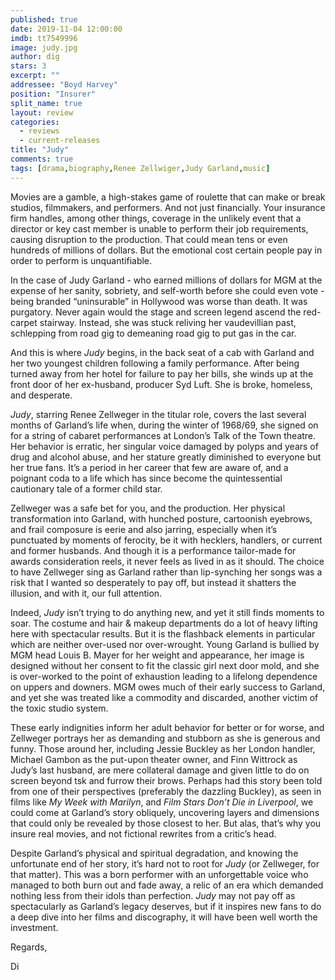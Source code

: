 ```yaml
---
published: true
date: 2019-11-04 12:00:00
imdb: tt7549996
image: judy.jpg
author: dig
stars: 3
excerpt: ""
addressee: "Boyd Harvey"
position: "Insurer"
split_name: true
layout: review
categories: 
  - reviews
  - current-releases
title: "Judy"
comments: true
tags: [drama,biography,Renee Zellwiger,Judy Garland,music]
---
```

Movies are a gamble, a high-stakes game of roulette that can make or break studios, filmmakers, and performers. And not just financially. Your insurance firm handles, among other things, coverage in the unlikely event that a director or key cast member is unable to perform their job requirements, causing disruption to the production. That could mean tens or even hundreds of millions of dollars. But the emotional cost certain people pay in order to perform is unquantifiable. 

In the case of Judy Garland - who earned millions of dollars for MGM at the expense of her sanity, sobriety, and self-worth before she could even vote - being branded “uninsurable” in Hollywood was worse than death. It was purgatory. Never again would the stage and screen legend ascend the red-carpet stairway. Instead, she was stuck reliving her vaudevillian past, schlepping from road gig to demeaning road gig to put gas in the car.


And this is where _Judy_ begins, in the back seat of a cab with Garland and her two youngest children following a family performance. After being turned away from her hotel for failure to pay her bills, she winds up at the front door of her ex-husband, producer Syd Luft. She is broke, homeless, and desperate. 

_Judy_, starring Renee Zellweger in the titular role, covers the last several months of Garland’s life when, during the winter of 1968/69, she signed on for a string of cabaret performances at London’s Talk of the Town theatre. Her behavior is erratic, her singular voice damaged by polyps and years of drug and alcohol abuse, and her stature greatly diminished to everyone but her true fans. It’s a period in her career that few are aware of, and a poignant coda to a life which has since become the quintessential cautionary tale of a former child star.

Zellweger was a safe bet for you, and the production. Her physical transformation into Garland, with hunched posture, cartoonish eyebrows, and frail composure is eerie and also jarring, especially when it’s punctuated by moments of ferocity, be it with hecklers, handlers, or current and former husbands. And though it is a performance tailor-made for awards consideration reels, it never feels as lived in as it should. The choice to have Zellweger sing as Garland rather than lip-synching her songs was a risk that I wanted so desperately to pay off, but instead it shatters the illusion, and with it, our full attention. 

Indeed, _Judy_ isn’t trying to do anything new, and yet it still finds moments to soar. The costume and hair & makeup departments do a lot of heavy lifting here with spectacular results. But it is the flashback elements in particular which are neither over-used nor over-wrought. Young Garland is bullied by MGM head Louis B. Mayer for her weight and appearance, her image is designed without her consent to fit the classic girl next door mold, and she is over-worked to the point of exhaustion leading to a lifelong dependence on uppers and downers. MGM owes much of their early success to Garland, and yet she was treated like a commodity and discarded, another victim of the toxic studio system. 


These early indignities inform her adult behavior for better or for worse, and Zellweger portrays her as demanding and stubborn as she is generous and funny. Those around her, including Jessie Buckley as her London handler, Michael Gambon as the put-upon theater owner, and Finn Wittrock as Judy’s last husband, are mere collateral damage and given little to do on screen beyond tsk and furrow their brows. Perhaps had this story been told from one of their perspectives (preferably the dazzling Buckley), as seen in films like _My Week with Marilyn_, and _Film Stars Don’t Die in Liverpool_, we could come at Garland’s story obliquely, uncovering layers and dimensions that could only be revealed by those closest to her. But alas, that’s why you insure real movies, and not fictional rewrites from a critic’s head. 

Despite Garland’s physical and spiritual degradation, and knowing the unfortunate end of her story, it’s hard not to root for 
_Judy_ (or Zellweger, for that matter). This was a born performer with an unforgettable voice who managed to both burn out and fade away, a relic of an era which demanded nothing less from their idols than perfection. _Judy_ may not pay off as spectacularly as Garland’s legacy deserves, but if it inspires new fans to do a deep dive into her films and discography, it will have been well worth the investment.

Regards,

Di